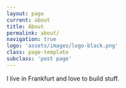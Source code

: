 ```yaml
---
layout: page
current: about
title: About
permalink: about/
navigation: true
logo: 'assets/images/logo-black.png'
class: page-template
subclass: 'post page'
---
```


I live in Frankfurt and love to build stuff.